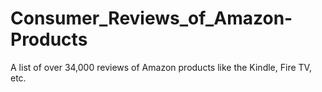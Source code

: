 # Consumer_Reviews_of_Amazon-Products
A list of over 34,000 reviews of Amazon products like the Kindle, Fire TV, etc.
